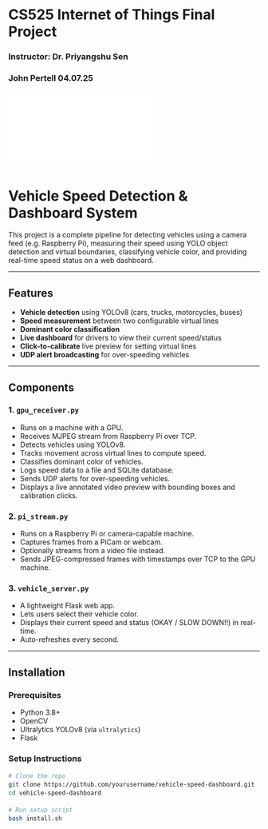 # CS525 Internet of Things Final Project
### Instructor: Dr. Priyangshu Sen
### John Pertell 04.07.25

![Poster Example](imgs/IotPoster.pdf)

# Vehicle Speed Detection & Dashboard System

This project is a complete pipeline for detecting vehicles using a camera feed (e.g. Raspberry Pi), measuring their speed using YOLO object detection and virtual boundaries, classifying vehicle color, and providing real-time speed status on a web dashboard.

---

## Features

- **Vehicle detection** using YOLOv8 (cars, trucks, motorcycles, buses)
- **Speed measurement** between two configurable virtual lines
- **Dominant color classification**
- **Live dashboard** for drivers to view their current speed/status
- **Click-to-calibrate** live preview for setting virtual lines
- **UDP alert broadcasting** for over-speeding vehicles

---

## Components

### 1. `gpu_receiver.py`

- Runs on a machine with a GPU.
- Receives MJPEG stream from Raspberry Pi over TCP.
- Detects vehicles using YOLOv8.
- Tracks movement across virtual lines to compute speed.
- Classifies dominant color of vehicles.
- Logs speed data to a file and SQLite database.
- Sends UDP alerts for over-speeding vehicles.
- Displays a live annotated video preview with bounding boxes and calibration clicks.

### 2. `pi_stream.py`

- Runs on a Raspberry Pi or camera-capable machine.
- Captures frames from a PiCam or webcam.
- Optionally streams from a video file instead.
- Sends JPEG-compressed frames with timestamps over TCP to the GPU machine.

### 3. `vehicle_server.py`

- A lightweight Flask web app.
- Lets users select their vehicle color.
- Displays their current speed and status (OKAY / SLOW DOWN!!) in real-time.
- Auto-refreshes every second.

---

## Installation

### Prerequisites

- Python 3.8+
- OpenCV
- Ultralytics YOLOv8 (via `ultralytics`)
- Flask

### Setup Instructions

```bash
# Clone the repo
git clone https://github.com/yourusername/vehicle-speed-dashboard.git
cd vehicle-speed-dashboard

# Run setup script
bash install.sh
